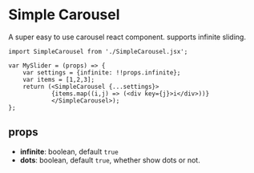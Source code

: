 # Simple Carousel

A super easy to use carousel react component. supports infinite sliding.

	import SimpleCarousel from './SimpleCarousel.jsx';

	var MySlider = (props) => {
        var settings = {infinite: !!props.infinite};
        var items = [1,2,3];
	    return (<SimpleCarousel {...settings}>
                {items.map((i,j) => (<div key={j}>i</div>))} 
	            </SimpleCarousel>);
    };


## props

- **infinite**: boolean, default `true`
- **dots**: boolean, default `true`, whether show dots or not.

